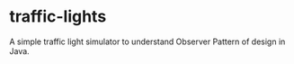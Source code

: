 # traffic-lights
A simple traffic light simulator to understand Observer Pattern of design in Java.
